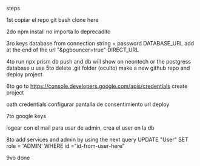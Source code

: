 steps

1st
copiar el repo git bash clone here

2do npm install no importa lo deprecadito

3ro
keys database from connection string + password
DATABASE_URL add at the end of the url "&pgbouncer=true"
DIRECT_URL

4to
run npx prism db push and db will show on neontech
or the postgress database u use
5to
delete .git folder (oculto)
make a new github repo and
deploy project

6to
go to
https://console.developers.google.com/apis/credentials
create project

oath credentials
configurar pantalla de consentimiento url deploy

7to
google keys

logear con el mail para usar de admin, crea el user en la db

8to
add services and admin by using the next query
UPDATE "User"
SET role = 'ADMIN'
WHERE id ="id-from-user-here"

9vo done
